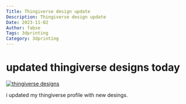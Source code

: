 ```yaml
---
Title: Thingiverse design update
Description: Thingiverse design update
Date: 2023-11-02
Author: fabse
Tags: 3dprinting
Category: 3dprinting
---
```


# updated thingiverse designs today


<a href="https://www.thingiverse.com/fabse-hack/designs">
    <img src="/articles/thingiverse-update1/thingiverse_05_11_2023.jpg" alt="thingiverse designs">
</a>


i updated my thingiverse profile with new desings.
